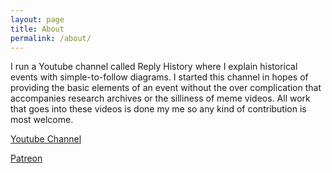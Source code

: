 ```yaml
---
layout: page
title: About
permalink: /about/
---
```


I run a Youtube channel called Reply History where I explain historical events with simple-to-follow diagrams. I started this channel in hopes of providing the basic elements of an event without the over complication that accompanies research archives or the silliness of meme videos. All work that goes into these videos is done my me so any kind of contribution is most welcome.

[Youtube Channel](https://www.youtube.com/channel/UCQ__o6Iwr_8kdTLOWl0lKLw)

[Patreon](https://www.patreon.com/ReplyHistory)
